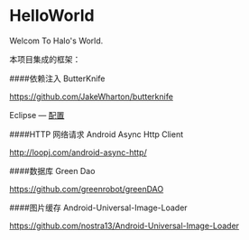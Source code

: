 # HelloWorld
Welcom To Halo's World.

本项目集成的框架：

####依赖注入 ButterKnife

https://github.com/JakeWharton/butterknife

Eclipse — <a href="http://jakewharton.github.io/butterknife/ide-eclipse.html" target="blank">配置</a>

####HTTP 网络请求 Android Async Http Client

http://loopj.com/android-async-http/

####数据库 Green Dao

https://github.com/greenrobot/greenDAO

####图片缓存 Android-Universal-Image-Loader

https://github.com/nostra13/Android-Universal-Image-Loader
